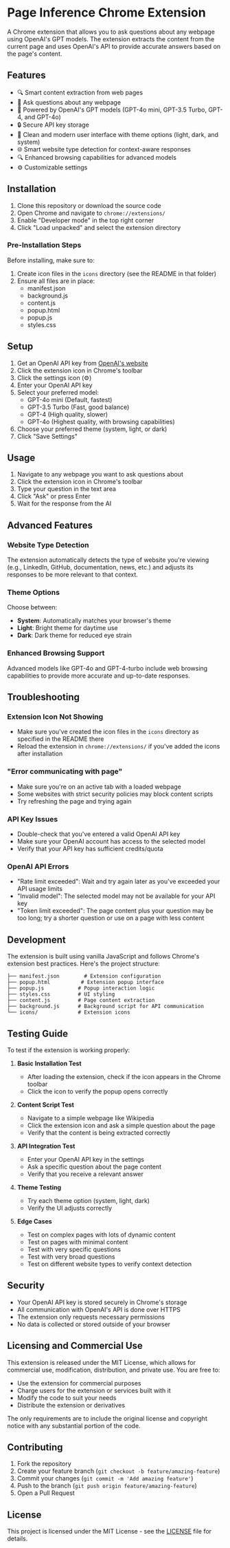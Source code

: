 # Page Inference Chrome Extension

A Chrome extension that allows you to ask questions about any webpage using OpenAI's GPT models. The extension extracts the content from the current page and uses OpenAI's API to provide accurate answers based on the page's content.

## Features

- 🔍 Smart content extraction from web pages
- 💬 Ask questions about any webpage
- 🤖 Powered by OpenAI's GPT models (GPT-4o mini, GPT-3.5 Turbo, GPT-4, and GPT-4o)
- 🔒 Secure API key storage
- 🎨 Clean and modern user interface with theme options (light, dark, and system)
- 🌐 Smart website type detection for context-aware responses
- 🔍 Enhanced browsing capabilities for advanced models
- ⚙️ Customizable settings

## Installation

1. Clone this repository or download the source code
2. Open Chrome and navigate to `chrome://extensions/`
3. Enable "Developer mode" in the top right corner
4. Click "Load unpacked" and select the extension directory

### Pre-Installation Steps

Before installing, make sure to:

1. Create icon files in the `icons` directory (see the README in that folder)
2. Ensure all files are in place:
   - manifest.json
   - background.js
   - content.js
   - popup.html
   - popup.js
   - styles.css

## Setup

1. Get an OpenAI API key from [OpenAI's website](https://platform.openai.com/account/api-keys)
2. Click the extension icon in Chrome's toolbar
3. Click the settings icon (⚙️)
4. Enter your OpenAI API key
5. Select your preferred model:
   - GPT-4o mini (Default, fastest)
   - GPT-3.5 Turbo (Fast, good balance)
   - GPT-4 (High quality, slower)
   - GPT-4o (Highest quality, with browsing capabilities)
6. Choose your preferred theme (system, light, or dark)
7. Click "Save Settings"

## Usage

1. Navigate to any webpage you want to ask questions about
2. Click the extension icon in Chrome's toolbar
3. Type your question in the text area
4. Click "Ask" or press Enter
5. Wait for the response from the AI

## Advanced Features

### Website Type Detection
The extension automatically detects the type of website you're viewing (e.g., LinkedIn, GitHub, documentation, news, etc.) and adjusts its responses to be more relevant to that context.

### Theme Options
Choose between:
- **System**: Automatically matches your browser's theme
- **Light**: Bright theme for daytime use
- **Dark**: Dark theme for reduced eye strain

### Enhanced Browsing Support
Advanced models like GPT-4o and GPT-4-turbo include web browsing capabilities to provide more accurate and up-to-date responses.

## Troubleshooting

### Extension Icon Not Showing
- Make sure you've created the icon files in the `icons` directory as specified in the README there
- Reload the extension in `chrome://extensions/` if you've added the icons after installation

### "Error communicating with page"
- Make sure you're on an active tab with a loaded webpage
- Some websites with strict security policies may block content scripts
- Try refreshing the page and trying again

### API Key Issues
- Double-check that you've entered a valid OpenAI API key
- Make sure your OpenAI account has access to the selected model
- Verify that your API key has sufficient credits/quota

### OpenAI API Errors
- "Rate limit exceeded": Wait and try again later as you've exceeded your API usage limits
- "Invalid model": The selected model may not be available for your API key
- "Token limit exceeded": The page content plus your question may be too long; try a shorter question or use on a page with less content

## Development

The extension is built using vanilla JavaScript and follows Chrome's extension best practices. Here's the project structure:

```
├── manifest.json        # Extension configuration
├── popup.html          # Extension popup interface
├── popup.js           # Popup interaction logic
├── styles.css         # UI styling
├── content.js         # Page content extraction
├── background.js      # Background script for API communication
└── icons/             # Extension icons
```

## Testing Guide

To test if the extension is working properly:

1. **Basic Installation Test**
   - After loading the extension, check if the icon appears in the Chrome toolbar
   - Click the icon to verify the popup opens correctly

2. **Content Script Test**
   - Navigate to a simple webpage like Wikipedia
   - Click the extension icon and ask a simple question about the page
   - Verify that the content is being extracted correctly

3. **API Integration Test**
   - Enter your OpenAI API key in the settings
   - Ask a specific question about the page content
   - Verify that you receive a relevant answer

4. **Theme Testing**
   - Try each theme option (system, light, dark)
   - Verify the UI adjusts correctly

5. **Edge Cases**
   - Test on complex pages with lots of dynamic content
   - Test on pages with minimal content
   - Test with very specific questions
   - Test with very broad questions
   - Test on different website types to verify context detection

## Security

- Your OpenAI API key is stored securely in Chrome's storage
- All communication with OpenAI's API is done over HTTPS
- The extension only requests necessary permissions
- No data is collected or stored outside of your browser

## Licensing and Commercial Use

This extension is released under the MIT License, which allows for commercial use, modification, distribution, and private use. You are free to:

- Use the extension for commercial purposes
- Charge users for the extension or services built with it
- Modify the code to suit your needs
- Distribute the extension or derivatives

The only requirements are to include the original license and copyright notice with any substantial portion of the code.

## Contributing

1. Fork the repository
2. Create your feature branch (`git checkout -b feature/amazing-feature`)
3. Commit your changes (`git commit -m 'Add amazing feature'`)
4. Push to the branch (`git push origin feature/amazing-feature`)
5. Open a Pull Request

## License

This project is licensed under the MIT License - see the [LICENSE](LICENSE) file for details. 